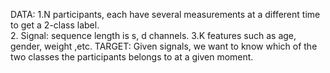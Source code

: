 DATA:
1.N participants, each have several measurements at a different time to get a 2-class label.  
2. Signal: sequence length is s, d channels.
3.K features such as age, gender, weight ,etc.
TARGET:
Given signals, we want to know which of the two classes the participants belongs to at a given moment.
